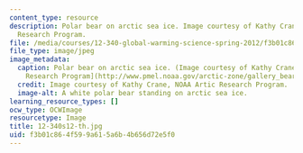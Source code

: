 ```yaml
---
content_type: resource
description: Polar bear on arctic sea ice. Image courtesy of Kathy Crane, NOAA Artic
  Research Program.
file: /media/courses/12-340-global-warming-science-spring-2012/f3b01c864f599a615a6b4b656d72e5f0_12-340s12-th.jpg
file_type: image/jpeg
image_metadata:
  caption: Polar bear on arctic sea ice. (Image courtesy of Kathy Crane, [NOAA Artic
    Research Program](http://www.pmel.noaa.gov/arctic-zone/gallery_bear.html).)
  credit: Image courtesy of Kathy Crane, NOAA Artic Research Program.
  image-alt: A white polar bear standing on arctic sea ice.
learning_resource_types: []
ocw_type: OCWImage
resourcetype: Image
title: 12-340s12-th.jpg
uid: f3b01c86-4f59-9a61-5a6b-4b656d72e5f0
---
```

